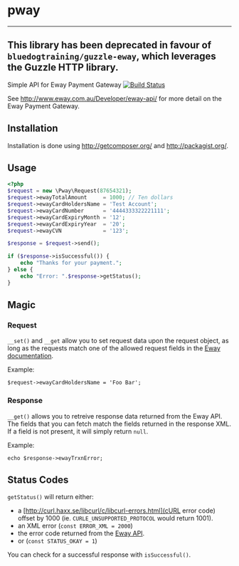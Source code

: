 # pway

------
This library has been deprecated in favour of `bluedogtraining/guzzle-eway`, which 
leverages the Guzzle HTTP library.
------


Simple API for Eway Payment Gateway [![Build Status](https://secure.travis-ci.org/bluedogtraining/pway.png?branch=master)](http://travis-ci.org/bluedogtraining/pway)

See <http://www.eway.com.au/Developer/eway-api/> for more detail on the
Eway Payment Gateway.


## Installation

Installation is done using <http://getcomposer.org/> and
<http://packagist.org/>.

## Usage

```php
<?php
$request = new \Pway\Request(87654321);
$request->ewayTotalAmount     = 1000; // Ten dollars
$request->ewayCardHoldersName = 'Test Account';
$request->ewayCardNumber      = '4444333322221111';
$request->ewayCardExpiryMonth = '12';
$request->ewayCardExpiryYear  = '20';
$request->ewayCVN             = '123';

$response = $request->send();

if ($response->isSuccessful()) {
    echo "Thanks for your payment.";
} else {
    echo "Error: ".$response->getStatus();
}
```

## Magic

### Request

`__set()` and `__get` allow you to set request data upon the request
object, as long as the requests match one of the allowed request fields
in the [Eway
documentation](http://www.eway.com.au/Developer/eway-api/direct-payment-solution.aspx).

Example:

    $request->ewayCardHoldersName = 'Foo Bar';

### Response

`__get()` allows you to retreive response data returned from the Eway
API. The fields that you can fetch match the fields returned in the
response XML. If a field is not present, it will simply return `null`.

Example:

    echo $response->ewayTrxnError;

## Status Codes

`getStatus()` will return either:

* a [http://curl.haxx.se/libcurl/c/libcurl-errors.html](cURL error code)
offset by 1000 (ie. `CURLE_UNSUPPORTED_PROTOCOL` would return 1001).
* an XML error (`const ERROR_XML = 2000`)
* the error code returned from the [Eway
  API](http://www.eway.com.au/Developer/payment-code/transaction-results-response-codes.aspx).
* or (`const STATUS_OKAY = 1`)

You can check for a successful response with `isSuccessful()`.
